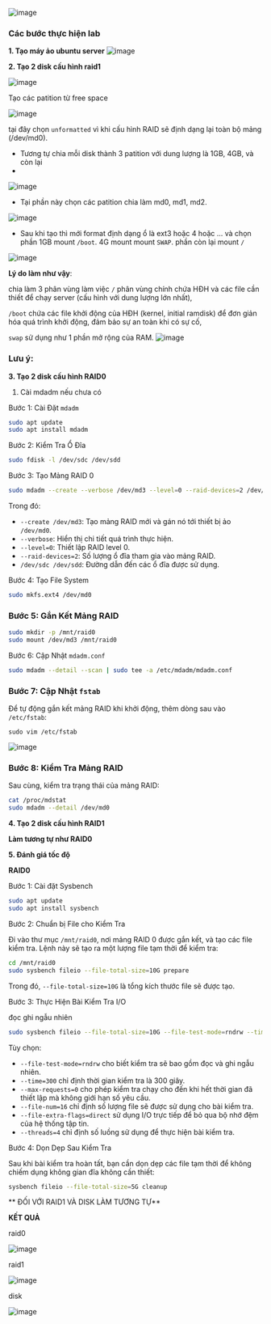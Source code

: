 ![image](https://github.com/user-attachments/assets/61fd2249-8787-4b8f-9368-a2e3f47e9752)

### **Các bước thực hiện lab**

**1. Tạo máy ảo ubuntu server**
![image](https://github.com/user-attachments/assets/6a18f2c3-aac7-4d6c-9a04-3f81c7264399)


**2. Tạo 2 disk cấu hình raid1**

![image](https://github.com/user-attachments/assets/837ecf00-6544-4340-8945-f3b0dbc6bdad)

Tạo các patition từ free space

![image](https://github.com/user-attachments/assets/22a6473f-81a7-43ee-b3bc-26835e5dc861)

tại đây chọn `unformatted` vì khi cấu hình RAID sẽ định dạng lại toàn bộ mảng (/dev/md0).
- Tương tự chia mỗi disk thành 3 patition với dung lượng là 1GB, 4GB, và còn lại
- 
![image](https://github.com/user-attachments/assets/644c1796-e14b-4f65-a142-9d0dd93deeb4)

- Tại phần này chọn các patition chia làm md0, md1, md2.

![image](https://github.com/user-attachments/assets/65417d75-81aa-40bc-bdc9-5e5182bb290b)

- Sau khi tạo thì mới format định dạng ổ là ext3 hoặc 4 hoặc ... và chọn phần 1GB mount `/boot`. 4G mount mount `SWAP`. phần còn lại mount `/`

![image](https://github.com/user-attachments/assets/1574a92a-e48e-41ad-8c79-111c6bf40320)

**Lý do làm như vậy**: 

chia làm 3 phân vùng làm việc `/` phân vùng chính chứa HĐH và các file cần thiết để chạy server (cấu hình với dung lượng lớn nhất), 

`/boot` chứa các file khởi động của HĐH (kernel, initial ramdisk) để đơn giản hóa quá trình khởi động, đảm bảo sự an toàn khi có sự cố, 

`swap` sử dụng như 1 phần mở rộng của RAM.
![image](https://github.com/user-attachments/assets/defe7eb5-64e9-46bf-af84-076641507dd3)

### **Lưu ý**:

**3. Tạo 2 disk cấu hình RAID0**

1. Cài mdadm nếu chưa có

Bước 1: Cài Đặt `mdadm`

```bash
sudo apt update
sudo apt install mdadm
```

Bước 2: Kiểm Tra Ổ Đĩa

```bash
sudo fdisk -l /dev/sdc /dev/sdd
```

Bước 3: Tạo Mảng RAID 0

```bash
sudo mdadm --create --verbose /dev/md3 --level=0 --raid-devices=2 /dev/sdc /dev/sdd
```

Trong đó:
- `--create /dev/md3`: Tạo mảng RAID mới và gán nó tới thiết bị ảo `/dev/md0`.
- `--verbose`: Hiển thị chi tiết quá trình thực hiện.
- `--level=0`: Thiết lập RAID level 0.
- `--raid-devices=2`: Số lượng ổ đĩa tham gia vào mảng RAID.
- `/dev/sdc /dev/sdd`: Đường dẫn đến các ổ đĩa được sử dụng.

Bước 4: Tạo File System

```bash
sudo mkfs.ext4 /dev/md0
```

### Bước 5: Gắn Kết Mảng RAID

```bash
sudo mkdir -p /mnt/raid0
sudo mount /dev/md3 /mnt/raid0
```

Bước 6: Cập Nhật `mdadm.conf`

```bash
sudo mdadm --detail --scan | sudo tee -a /etc/mdadm/mdadm.conf
```

### Bước 7: Cập Nhật `fstab`

Để tự động gắn kết mảng RAID khi khởi động, thêm dòng sau vào `/etc/fstab`:

```
sudo vim /etc/fstab
```
![image](https://github.com/user-attachments/assets/56550320-3c84-49e6-8666-1c5656983b7d)


### Bước 8: Kiểm Tra Mảng RAID

Sau cùng, kiểm tra trạng thái của mảng RAID:

```bash
cat /proc/mdstat
sudo mdadm --detail /dev/md0
```

**4. Tạo 2 disk cấu hình RAID1**

**Làm tương tự như RAID0**

**5. Đánh giá tốc độ**

**RAID0**

Bước 1: Cài đặt Sysbench

```bash
sudo apt update
sudo apt install sysbench
```

Bước 2: Chuẩn bị File cho Kiểm Tra

Đi vào thư mục `/mnt/raid0`, nơi mảng RAID 0 được gắn kết, và tạo các file kiểm tra. Lệnh này sẽ tạo ra một lượng file tạm thời để kiểm tra:

```bash
cd /mnt/raid0
sudo sysbench fileio --file-total-size=10G prepare
```

Trong đó, `--file-total-size=10G` là tổng kích thước file sẽ được tạo.

Bước 3: Thực Hiện Bài Kiểm Tra I/O

đọc ghi ngẫu nhiên
```bash
sudo sysbench fileio --file-total-size=10G --file-test-mode=rndrw --time=60 --max-requests=0 run
```

Tùy chọn:
- `--file-test-mode=rndrw` cho biết kiểm tra sẽ bao gồm đọc và ghi ngẫu nhiên.
- `--time=300` chỉ định thời gian kiểm tra là 300 giây.
- `--max-requests=0` cho phép kiểm tra chạy cho đến khi hết thời gian đã thiết lập mà không giới hạn số yêu cầu.
- `--file-num=16` chỉ định số lượng file sẽ được sử dụng cho bài kiểm tra.
- `--file-extra-flags=direct` sử dụng I/O trực tiếp để bỏ qua bộ nhớ đệm của hệ thống tập tin.
- `--threads=4` chỉ định số luồng sử dụng để thực hiện bài kiểm tra.

Bước 4: Dọn Dẹp Sau Kiểm Tra

Sau khi bài kiểm tra hoàn tất, bạn cần dọn dẹp các file tạm thời để không chiếm dụng không gian đĩa không cần thiết:

```bash
sysbench fileio --file-total-size=5G cleanup
```

** ĐỐI VỚI RAID1 VÀ DISK LÀM TƯƠNG TỰ**

**KẾT QUẢ**

raid0

![image](https://github.com/user-attachments/assets/d6115588-43de-43b5-9237-ce571e3f4303)

raid1

![image](https://github.com/user-attachments/assets/1295eb03-be10-4503-91e1-1f5d3960150f)

disk

![image](https://github.com/user-attachments/assets/58972d6d-eb9c-4088-86ea-81ee5bba959d)

